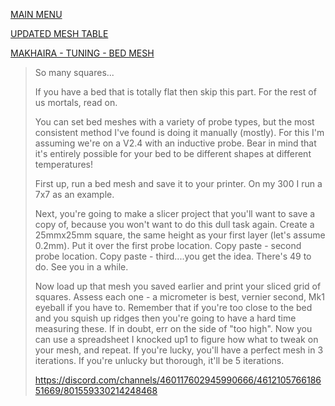 [MAIN MENU](/README.md)

[UPDATED MESH TABLE](https://docs.google.com/spreadsheets/d/1Zotd3dWk1r9S9POPxEsP7YpWtsqCOSBSU5d-IUzHssI/edit?usp=sharing)

[MAKHAIRA - TUNING - BED MESH](https://github.com/Makhaira/Tuning/blob/main/bed_mesh.md)
>So many squares...
>
>If you have a bed that is totally flat then skip this part. For the rest of us mortals, read on.
>
>You can set bed meshes with a variety of probe types, but the most consistent method I've found is doing it manually (mostly). For this I'm assuming we're on a V2.4 with an inductive probe. Bear in mind that it's entirely possible for your bed to be different shapes at different temperatures!
>
>First up, run a bed mesh and save it to your printer. On my 300 I run a 7x7 as an example.
>
>Next, you're going to make a slicer project that you'll want to save a copy of, because you won't want to do this dull task again. Create a 25mmx25mm square, the same height as your first layer (let's assume 0.2mm). Put it over the first probe location. Copy paste - second probe location. Copy paste - third....you get the idea. There's 49 to do. See you in a while.
>
>Now load up that mesh you saved earlier and print your sliced grid of squares. Assess each one - a micrometer is best, vernier second, Mk1 eyeball if you have to. Remember that if you're too close to the bed and you squish up ridges then you're going to have a hard time measuring these. If in doubt, err on the side of "too high". Now you can use a spreadsheet I knocked up1 to figure how what to tweak on your mesh, and repeat. If you're lucky, you'll have a perfect mesh in 3 iterations. If you're unlucky but thorough, it'll be 5 iterations.
>
>https://discord.com/channels/460117602945990666/461210576618651669/801559330214248468
